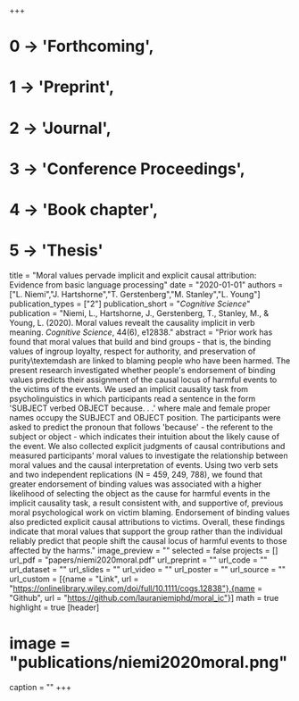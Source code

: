 +++
# 0 -> 'Forthcoming',
# 1 -> 'Preprint',
# 2 -> 'Journal',
# 3 -> 'Conference Proceedings',
# 4 -> 'Book chapter',
# 5 -> 'Thesis'

title = "Moral values pervade implicit and explicit causal attribution: Evidence from basic language processing"
date = "2020-01-01"
authors = ["L. Niemi","J. Hartshorne","T. Gerstenberg","M. Stanley","L. Young"]
publication_types = ["2"]
publication_short = "_Cognitive Science_"
publication = "Niemi, L., Hartshorne, J., Gerstenberg, T., Stanley, M., & Young, L. (2020). Moral values revealt the causality implicit in verb meaning. _Cognitive Science_, 44(6), e12838."
abstract = "Prior work has found that moral values that build and bind groups - that is, the binding values of ingroup loyalty, respect for authority, and preservation of purity\textemdash are linked to blaming people who have been harmed. The present research investigated whether people's endorsement of binding values predicts their assignment of the causal locus of harmful events to the victims of the events. We used an implicit causality task from psycholinguistics in which participants read a sentence in the form 'SUBJECT verbed OBJECT because. . .' where male and female proper names occupy the SUBJECT and OBJECT position. The participants were asked to predict the pronoun that follows 'because' - the referent to the subject or object - which indicates their intuition about the likely cause of the event. We also collected explicit judgments of causal contributions and measured participants' moral values to investigate the relationship between moral values and the causal interpretation of events. Using two verb sets and two independent replications (N = 459, 249, 788), we found that greater endorsement of binding values was associated with a higher likelihood of selecting the object as the cause for harmful events in the implicit causality task, a result consistent with, and supportive of, previous moral psychological work on victim blaming. Endorsement of binding values also predicted explicit causal attributions to victims. Overall, these findings indicate that moral values that support the group rather than the individual reliably predict that people shift the causal locus of harmful events to those affected by the harms."
image_preview = ""
selected = false
projects = []
url_pdf = "papers/niemi2020moral.pdf"
url_preprint = ""
url_code = ""
url_dataset = ""
url_slides = ""
url_video = ""
url_poster = ""
url_source = ""
url_custom = [{name = "Link", url = "https://onlinelibrary.wiley.com/doi/full/10.1111/cogs.12838"},{name = "Github", url = "https://github.com/lauraniemiphd/moral_ic"}]
math = true
highlight = true
[header]
# image = "publications/niemi2020moral.png"
caption = ""
+++
